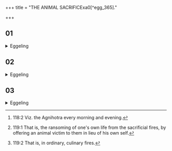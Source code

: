 +++
title = "THE ANIMAL SACRIFICExa0[^egg_365]."

+++


##  01
<details><summary>Eggeling</summary>

1. He performs the animal sacrifice. Now the animal sacrifice means cattle: thus, when he performs the animal sacrifice (paśubandha, the binding of the animal), it is in order that he may be possessed of cattle. Let him perform it at his home, thinking, 'I will bind (attach) cattle to my home.' Let him perform it in the season of abundant fodder, thinking, 'I will bind to myself cattle in a season of abundant fodder. For, whilst he is offering [^egg_366], the Sacrificer's fires become worn out, and so does the Sacrificer, along with the worn-out fires, and along with the Sacrificer his house and cattle.

[^egg_366]: 118:2 Viz. the Agnihotra every morning and evening.
</details>

##  02
<details><summary>Eggeling</summary>

2. And when he performs the animal sacrifice, he renews his fires, and so, along with the renewal of his fires, does the Sacrificer (renew himself), and along with the Sacrificer his house and cattle. And beneficial to life, indeed, is that redemption of his

own self [^egg_367]; for whilst he is offering the Sacrificer's fires long for flesh; they set their minds on the Sacrificer and harbour designs on him. In other fires [^egg_368] people do indeed cook any kind of meat, but these (sacrificial fires) have no desire for any other flesh but this (sacrificial animal), and for him to whom they belong.

[^egg_367]: 119:1 That is, the ransoming of one's own life from the sacrificial fires, by offering an animal victim to them in lieu of his own self.

[^egg_368]: 119:2 That is, in ordinary, culinary fires.
</details>

##  03
<details><summary>Eggeling</summary>

3. Now, when he performs the animal offering. he thereby redeems himself--male by male, for the victim is a male, and the Sacrificer is a male. And this, indeed, to wit, flesh, is the best kind of food: he thus becomes an eater of the best kind of food. Let not a year pass by for him without his offering; for the year means life: it is thus immortal life he thereby confers upon himself.
</details>